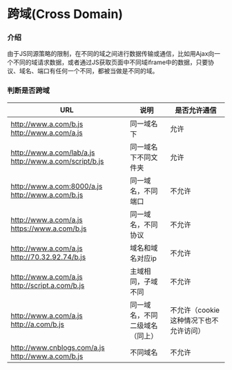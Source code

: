 ﻿# 跨域(Cross Domain)

### 介绍
由于JS同源策略的限制，在不同的域之间进行数据传输或通信，比如用Ajax向一个不同的域请求数据，或者通过JS获取页面中不同域iframe中的数据，只要协议、域名、端口有任何一个不同，都被当做是不同的域。

### 判断是否跨域
URL|说明|是否允许通信
---|---|---
http://www.a.com/b.js http://www.a.com/a.js|同一域名下|允许  
http://www.a.com/lab/a.js http://www.a.com/script/b.js|同一域名下不同文件夹|允许  
http://www.a.com:8000/a.js http://www.a.com/b.js|同一域名，不同端口|不允许  
http://www.a.com/a.js https://www.a.com/b.js|同一域名，不同协议|不允许  
http://www.a.com/a.js http://70.32.92.74/b.js|域名和域名对应ip|不允许  
http://www.a.com/a.js http://script.a.com/b.js|主域相同，子域不同|不允许  
http://www.a.com/a.js http://a.com/b.js|同一域名，不同二级域名（同上）|不允许（cookie这种情况下也不允许访问）  
http://www.cnblogs.com/a.js http://www.a.com/b.js|不同域名|不允许  

